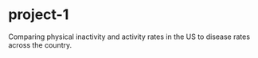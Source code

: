 # project-1
Comparing physical inactivity and activity rates in the US to disease rates across the country.
